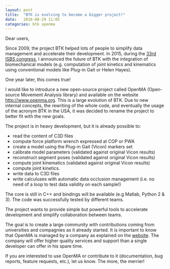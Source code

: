 ```yaml
---
layout: post
title:  "BTK is evolving to become a bigger project!"
date:   2016-08-29 11:05
categories: btk openma
---
```


Dear users, 

Since 2009, the project BTK helped lots of people to simplify data management and accelerate their development. In 2015, during the [33rd ISBS congress](https://isbs2015.sciencesconf.org), I announced the future of BTK with the integration of biomechanical models (e.g. computation of joint kinetics and kinematics using conventional models like Plug-in Gait or Helen Hayes). 

One year later, this comes true!<!--more-->

I would like to introduce a new open-source project called OpenMA (Open-source Movement Analysis library) and available on the website http://www.openma.org. This is a large evolution of BTK. Due to new internal concepts, the rewriting of the whole code, and eventually the usage of the acronym BTK in the USA, it was decided to rename the project to better fit with the new goals. 

The project is in heavy development, but it is already possible to: 

 - read the content of C3D files 
 - compute force platform wrench expressed at COP or PWA 
 - create a model using the Plug-in Gait (Vicon) markers set 
 - calibrate model parameters (validated against original Vicon results) 
 - reconstruct segment poses (validated against original Vicon results) 
 - compute joint kinematics (validated against original Vicon results) 
 - compute joint kinetics. 
 - write data to C3D files 
 - write calculuses with automatic data occlusion management (i.e. no need of a loop to test data validity on each sample!) 


The core is still in C++ and bindings will be available (e.g Matlab, Python 2 & 3). The code was successfully tested by different teams. 

The project wants to provide simple but powerful tools to accelerate development and simplify collaboration between teams. 

The goal is to create a large community with contributions coming from universities and compagnies as it already started. It is important to know that OpenMA is managed by a company as explained on the [website](http://openma.org/about/#history). The company will offer higher quality services and support than a single developer can offer in his spare time. 

If you are interested to use OpenMA or contribute to it (documentation, bug reports, feature requests, etc.), let us know. The more, the merrier! 
 
